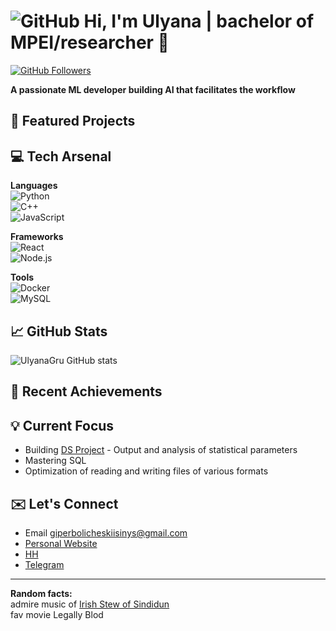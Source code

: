 # ![GitHub](https://img.shields.io/badge/Github-%23121011.svg?logo=GitHub&style=flat&logoColor=white) Hi, I'm Ulyana | bachelor of MPEI/researcher :telescope:

[![GitHub Followers](https://img.shields.io/github/followers/UlyanaGru?label=Follow&style=social)](https://github.com/UlyanaGru)

**A passionate ML developer building AI that facilitates the workflow**

## :seedling: Featured Projects
## :computer: Tech Arsenal
**Languages**\
![Python](https://img.shields.io/badge/-Python-F9DC3E.svg?logo=Python&style=flat)\
![C++](https://img.shields.io/badge/-C++-365dbf.svg?logo=C%2B%2B&style=flat)\
![JavaScript](https://img.shields.io/badge/JavaScript-F7DF1E.svg?logo=JavaScript&style=flat&logoColor=white)
  
**Frameworks**\
![React](https://img.shields.io/badge/React-%2320232a.svg?logo=react&style=flat)\
![Node.js](https://img.shields.io/badge/Node.js-6DA55F.svg?logo=node.js&style=flat&logoColor=white)

**Tools**\
![Docker](https://img.shields.io/badge/-Docker-%230db7ed.svg?logo=docker&style=flat&logoColor=white)\
![MySQL](https://img.shields.io/badge/MySQL-%2300f.svg?logo=mysql&style=flat&logoColor=white)
## :chart_with_upwards_trend: GitHub Stats
![UlyanaGru GitHub stats](https://github-readme-stats.vercel.app/api?username=UlyanaGru)
## :tea: Recent Achievements
## :bulb: Current Focus
- Building [DS Project]() - Output and analysis of statistical parameters 
- Mastering SQL
- Optimization of reading and writing files of various formats
## :envelope: Let's Connect
- Email giperbolicheskiisinys@gmail.com
- [Personal Website]()
- [HH]()
- [Telegram](https://t.me/anantinglucose)
---
**Random facts:**\
admire music of [Irish Stew of Sindidun](https://music.yandex.ru/artist/6675190)\
fav movie Legally Blod
